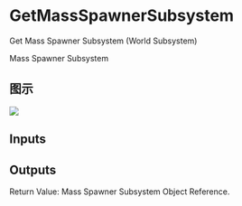 # GetMassSpawnerSubsystem

Get Mass Spawner Subsystem (World Subsystem)

Mass Spawner Subsystem

## 图示

![]($-20221218-21381700.png)

## Inputs

## Outputs

Return Value: Mass Spawner Subsystem Object Reference.

